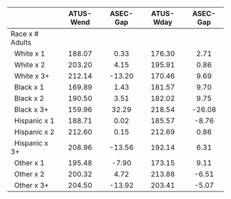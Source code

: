 
|                      |    ATUS-Wend |     ASEC-Gap |    ATUS-Wday |     ASEC-Gap |
| -------------------- | :----------: | :----------: | :----------: | :----------: |
| Race x # Adults      |              |              |              |              |
| &nbsp;&nbsp;White x 1 |       188.07 |         0.33 |       176.30 |         2.71 |
| &nbsp;&nbsp;White x 2 |       203.20 |         4.15 |       195.91 |         0.86 |
| &nbsp;&nbsp;White x 3+ |       212.14 |       -13.20 |       170.46 |         9.69 |
| &nbsp;&nbsp;Black x 1 |       169.89 |         1.43 |       181.57 |         9.70 |
| &nbsp;&nbsp;Black x 2 |       190.50 |         3.51 |       182.02 |         9.75 |
| &nbsp;&nbsp;Black x 3+ |       159.96 |        32.29 |       218.54 |       -26.08 |
| &nbsp;&nbsp;Hispanic x 1 |       188.71 |         0.02 |       185.57 |        -8.76 |
| &nbsp;&nbsp;Hispanic x 2 |       212.60 |         0.15 |       212.69 |         0.86 |
| &nbsp;&nbsp;Hispanic x 3+ |       208.96 |       -13.56 |       192.14 |         6.31 |
| &nbsp;&nbsp;Other x 1 |       195.48 |        -7.90 |       173.15 |         9.11 |
| &nbsp;&nbsp;Other x 2 |       200.32 |         4.72 |       213.88 |        -6.51 |
| &nbsp;&nbsp;Other x 3+ |       204.50 |       -13.92 |       203.41 |        -5.07 |

